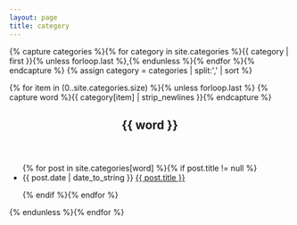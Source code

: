 ```yaml
---
layout: page
title: category
---
```


{% capture categories %}{% for category in site.categories %}{{ category | first }}{% unless forloop.last %},{% endunless %}{% endfor %}{% endcapture %}
{% assign category = categories | split:',' | sort %}


{% for item in (0..site.categories.size) %}{% unless forloop.last %}
{% capture word %}{{ category[item] | strip_newlines }}{% endcapture %}
<article class="post">
<header class="post-header">
<h2 id="{{ word }}">{{ word }}</h2>
</header>
<ul>
{% for post in site.categories[word] %}{% if post.title != null %}

<li> {{ post.date | date_to_string }} <a href="{{ post.url }}">{{ post.title }}</a> </li>

{% endif %}{% endfor %}

</ul>
</article>
{% endunless %}{% endfor %}
<br/><br/>
